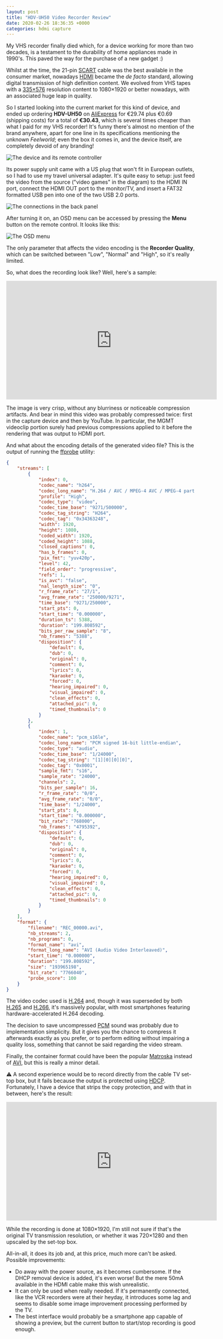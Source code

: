 ```yaml
---
layout: post
title: "HDV-UH50 Video Recorder Review"
date: 2020-02-26 18:36:35 +0000
categories: hdmi capture
---
```

My VHS recorder finally died which, for a device working for more than two decades, is a testament to the durability of home appliances made in 1990's. This paved the way for the purchase of a new gadget :)

Whilst at the time, the 21-pin [SCART](https://en.wikipedia.org/wiki/SCART) cable was the best available in the consumer market, nowadays [HDMI](https://en.wikipedia.org/wiki/HDMI) became the *de facto* standard, allowing digital transmission of high definition content. We evolved from VHS tapes with a [335×576](https://en.wikipedia.org/wiki/VHS#Video_recording) resolution content to 1080×1920 or better nowadays, with an associated huge leap in quality.

So I started looking into the current market for this kind of device, and ended up ordering **HDV-UH50** on [AliExpress](https://www.aliexpress.com/) for €29.74 plus €0.69 (shipping costs) for a total of **€30.43**, which is several times cheaper than what I paid for my VHS recorder! It's funny there's almost no mention of the brand anywhere, apart for one line in its specifications mentioning the unknown *Feelworld*; even the box it comes in, and the device itself, are completely devoid of any branding!

![The device and its remote controller](/assets/2020-02-26-hdv-uh50-review_device_and_remote.jpg)

Its power supply unit came with a US plug that won't fit in European outlets, so I had to use my travel universal adapter. It's quite easy to setup: just feed the video from the source ("video games" in the diagram) to the HDMI IN port, connect the HDMI OUT port to the monitor/TV, and insert a FAT32 formatted USB pen into one of the two USB 2.0 ports.

![The connections in the back panel](/assets/2020-02-26-hdv-uh50-review_connections.jpg)

After turning it on, an OSD menu can be accessed by pressing the **Menu** button on the remote control. It looks like this:

![The OSD menu](/assets/2020-02-26-hdv-uh50-review_osd_menu.jpg)

The only parameter that affects the video encoding is the **Recorder Quality**, which can be switched between "Low", "Normal" and "High", so it's really limited.

So, what does the recording look like? Well, here's a sample:

<iframe width="560" height="315" src="https://www.youtube.com/embed/UuEw_uNCurA" frameborder="0" allow="accelerometer; autoplay; clipboard-write; encrypted-media; gyroscope; picture-in-picture" allowfullscreen></iframe>

The image is very crisp, without any blurriness or noticeable compression artifacts. And bear in mind this video was probably compressed twice: first in the capture device and then by YouTube. In particular, the MGMT videoclip portion surely had previous compressions applied to it before the rendering that was output to HDMI port.

And what about the encoding details of the generated video file? This is the output of running the [ffprobe](https://ffmpeg.org/ffprobe.html) utility:

```json
{
    "streams": [
        {
            "index": 0,
            "codec_name": "h264",
            "codec_long_name": "H.264 / AVC / MPEG-4 AVC / MPEG-4 part 10",
            "profile": "High",
            "codec_type": "video",
            "codec_time_base": "9271/500000",
            "codec_tag_string": "H264",
            "codec_tag": "0x34363248",
            "width": 1920,
            "height": 1080,
            "coded_width": 1920,
            "coded_height": 1088,
            "closed_captions": 0,
            "has_b_frames": 0,
            "pix_fmt": "yuv420p",
            "level": 42,
            "field_order": "progressive",
            "refs": 1,
            "is_avc": "false",
            "nal_length_size": "0",
            "r_frame_rate": "27/1",
            "avg_frame_rate": "250000/9271",
            "time_base": "9271/250000",
            "start_pts": 0,
            "start_time": "0.000000",
            "duration_ts": 5388,
            "duration": "199.808592",
            "bits_per_raw_sample": "8",
            "nb_frames": "5388",
            "disposition": {
                "default": 0,
                "dub": 0,
                "original": 0,
                "comment": 0,
                "lyrics": 0,
                "karaoke": 0,
                "forced": 0,
                "hearing_impaired": 0,
                "visual_impaired": 0,
                "clean_effects": 0,
                "attached_pic": 0,
                "timed_thumbnails": 0
            }
        },
        {
            "index": 1,
            "codec_name": "pcm_s16le",
            "codec_long_name": "PCM signed 16-bit little-endian",
            "codec_type": "audio",
            "codec_time_base": "1/24000",
            "codec_tag_string": "[1][0][0][0]",
            "codec_tag": "0x0001",
            "sample_fmt": "s16",
            "sample_rate": "24000",
            "channels": 2,
            "bits_per_sample": 16,
            "r_frame_rate": "0/0",
            "avg_frame_rate": "0/0",
            "time_base": "1/24000",
            "start_pts": 0,
            "start_time": "0.000000",
            "bit_rate": "768000",
            "nb_frames": "4795392",
            "disposition": {
                "default": 0,
                "dub": 0,
                "original": 0,
                "comment": 0,
                "lyrics": 0,
                "karaoke": 0,
                "forced": 0,
                "hearing_impaired": 0,
                "visual_impaired": 0,
                "clean_effects": 0,
                "attached_pic": 0,
                "timed_thumbnails": 0
            }
        }
    ],
    "format": {
        "filename": "REC_00000.avi",
        "nb_streams": 2,
        "nb_programs": 0,
        "format_name": "avi",
        "format_long_name": "AVI (Audio Video Interleaved)",
        "start_time": "0.000000",
        "duration": "199.808592",
        "size": "193965198",
        "bit_rate": "7766040",
        "probe_score": 100
    }
}
```

The video codec used is [H.264](https://en.wikipedia.org/wiki/Advanced_Video_Coding) and, though it was superseded by both [H.265](https://en.wikipedia.org/wiki/High_Efficiency_Video_Coding) and [H.266](https://en.wikipedia.org/wiki/Versatile_Video_Coding), it's massively popular, with most smartphones featuring hardware-accelerated H.264 decoding.

The decision to save uncompressed [PCM](https://en.wikipedia.org/wiki/Pulse-code_modulation) sound was probably due to implementation simplicity. But it gives you the chance to compress it afterwards exactly as you prefer, or to perform editing without impairing a quality loss, something that cannot be said regarding the video stream.

Finally, the container format could have been the popular [Matroska](https://en.wikipedia.org/wiki/Matroska) instead of [AVI](https://en.wikipedia.org/wiki/Audio_Video_Interleave), but this is really a minor detail.

:warning: A second experience would be to record directly from the cable TV set-top box, but it fails because the output is protected using [HDCP](https://en.wikipedia.org/wiki/High-bandwidth_Digital_Content_Protection). Fortunately, I have a device that strips the copy protection, and with that in between, here's the result:

<iframe width="560" height="315" src="https://www.youtube.com/embed/pXQyKJK5b_8" frameborder="0" allow="accelerometer; autoplay; clipboard-write; encrypted-media; gyroscope; picture-in-picture" allowfullscreen></iframe>

While the recording is done at 1080×1920, I'm still not sure if that's the original TV transmission resolution, or whether it was 720×1280 and then upscaled by the set-top box.

All-in-all, it does its job and, at this price, much more can't be asked. Possible improvements:
  * Do away with the power source, as it becomes cumbersome. If the DHCP removal device is added, it's even worse! But the mere 50mA available in the HDMI cable make this wish unrealistic.
  * It can only be used when really needed. If it's permanently connected, like the VCR recorders were at their heyday, it introduces some lag and seems to disable some image improvement processing performed by the TV.
  * The best interface would probably be a smartphone app capable of showing a preview, but the current button to start/stop recording is good enough.
